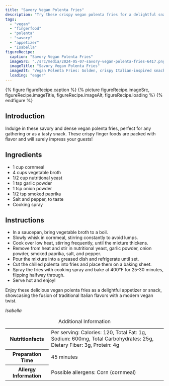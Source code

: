 ```yaml
---
title: "Savory Vegan Polenta Fries"
description: "Try these crispy vegan polenta fries for a delightful snack or appetizer. Packed with Italian flavors, these savory finger foods are sure to impress!"
tags:
  - "vegan"
  - "fingerfood"
  - "polenta"
  - "savory"
  - "appetizer"
  - "Isabella"
figureRecipe: 
  caption: "Savory Vegan Polenta Fries"
  imageSrc: "./src/media/2024-05-07-savory-vegan-polenta-fries-6417.png"
  imageTitle: "Savory Vegan Polenta Fries"
  imageAlt: "Vegan Polenta Fries: Golden, crispy Italian-inspired snack on a simple, inviting table setting"
  loading: "eager"
---
```


{% figure figureRecipe.caption %}
{% picture figureRecipe.imageSrc, figureRecipe.imageTitle, figureRecipe.imageAlt, figureRecipe.loading %}
{% endfigure %}

## Introduction

Indulge in these savory and dense vegan polenta fries, perfect for any gathering or as a tasty snack. These crispy finger foods are packed with flavor and will surely impress your guests!

## Ingredients

- 1 cup cornmeal
- 4 cups vegetable broth
- 1/2 cup nutritional yeast
- 1 tsp garlic powder
- 1 tsp onion powder
- 1/2 tsp smoked paprika
- Salt and pepper, to taste
- Cooking spray

## Instructions

- In a saucepan, bring vegetable broth to a boil.
- Slowly whisk in cornmeal, stirring constantly to avoid lumps.
- Cook over low heat, stirring frequently, until the mixture thickens.
- Remove from heat and stir in nutritional yeast, garlic powder, onion powder, smoked paprika, salt, and pepper.
- Pour the mixture into a greased dish and refrigerate until set.
- Cut the chilled polenta into fries and place them on a baking sheet.
- Spray the fries with cooking spray and bake at 400°F for 25-30 minutes, flipping halfway through.
- Serve hot and enjoy!

Enjoy these delicious vegan polenta fries as a delightful appetizer or snack, showcasing the fusion of traditional Italian flavors with a modern vegan twist.

*Isabella*

<table><caption class='sr-only'>Additional Information</caption><tr><th>Nutritionfacts</th><td>Per serving: Calories: 120, Total Fat: 1g, Sodium: 600mg, Total Carbohydrates: 25g, Dietary Fiber: 3g, Protein: 4g&nbsp;</td></tr><tr><th>Preparation Time</th><td>45 minutes&nbsp;</td></tr><tr><th>Allergy Information</th><td>Possible allergens: Corn (cornmeal)&nbsp;</td></tr></table>


